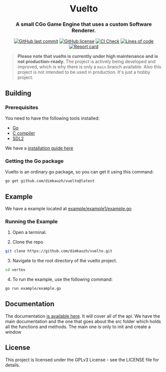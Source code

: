 <h1 align="center">Vuelto</h1>
<h3 align="center">A small CGo Game Engine that uses a custom Software Renderer.</h3>

<p align="center">
  <a href="https://github.com/dimkauzh/vuelto"><img alt="GitHub last commit" src="https://img.shields.io/github/last-commit/dimkauzh/vuelto"></a>
  <a href="https://github.com/dimkauzh/vuelto"><img alt="GitHub license" src="https://img.shields.io/github/license/dimkauzh/vuelto"></a>
  <a href="https://github.com/dimkauzh/vuelto"><img alt="CI Check" src="https://github.com/dimkauzh/vuelto/actions/workflows/ci_check.yml/badge.svg"></a>
  <a href="https://github.com/dimkauzh/vuelto"><img alt="Lines of code" src="https://tokei.rs/b1/github/dimkauzh/vuelto?category=lines"></a>
  <a href="https://goreportcard.com/report/github.com/dimkauzh/vuelto"><img alt="Report card" src="https://goreportcard.com/badge/github.com/dimkauzh/vuelto"></a>
</p>

> **Please note that vuelto is currently under high maintenance and is not production-ready.** The project is actively being developed and improved, which is why there is only a `main` branch available. Also this project is not intended to be used in production. It's just a hobby project.

## Building
### Prerequisites
You need to have the following tools installed:
 - [Go](https://golang.org/dl/)
 - [C compiler](README.md)
 - [SDL2](https://www.libsdl.org/)

We have a [installation guide here](INSTALLATION.md)

### Getting the Go package
Vuelto is an ordinary go package, so you can get it using this command:
```bash
go get github.com/dimkauzh/vuelto@latest
```

## Example
We have a example located at [example/example1/example.go](example/example1/example.go)

### Running the Example
1. Open a terminal.

2. Clone the repo
```bash
git clone https://github.com/dimkauzh/vuelto.git
```

3. Navigate to the root directory of the vuelto project.
```bash
cd vertex
```

4. To run the example, use the following command:
```bash
go run example/example.go
```

## Documentation
The documentation [is available here](https://pkg.go.dev/github.com/dimkauzh/vuelto#section-documentation). It will cover all of the api. We have the main documentation and the one that goes about the src folder which holds all the functions and methods. The main one is only to init and create a window

## License
This project is licensed under the GPLv3 License - see the LICENSE file for details.
